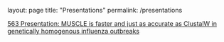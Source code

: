 layout: page
title: "Presentations"
permalink: /presentations

[563 Presentation: MUSCLE is faster and just as accurate as ClustalW in genetically homogenous influenza outbreaks](/Talks/230502-HJR_Presentation/index.html)
